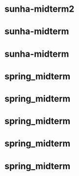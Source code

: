 # sunha-midterm2
# sunha-midterm
# sunha-midterm
# spring_midterm
# spring_midterm
# spring_midterm
# spring_midterm
# spring_midterm

